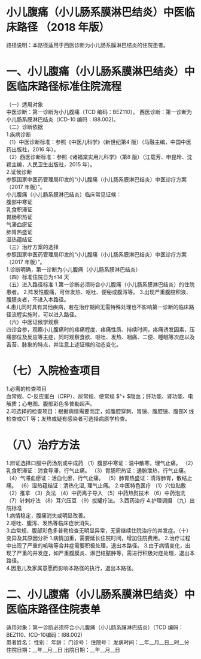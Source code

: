 # 小儿腹痛（小儿肠系膜淋巴结炎）中医临床路径 （2018 年版）  
路径说明：本路径适用于西医诊断为小儿肠系膜淋巴结炎的住院患者。  
# 一、小儿腹痛（小儿肠系膜淋巴结炎）中医临床路径标准住院流程  
（一）适用对象  
中医诊断：第一诊断为小儿腹痛（TCD 编码：BEZ110）。 西医诊断：第一诊断为小儿肠系膜淋巴结炎（ICD-10 编码：I88.002)。  
（二）诊断依据  
1.疾病诊断  
（1）中医诊断标准：参照《中医儿科学》（新世纪第4 版）（马融主编，中国中医药出版社，2016 年）。  
（2）西医诊断标准：参照《诸福棠实用儿科学》（第8 版）（江载芳、申昆玲、沈颖主编，人民卫生出版社，2015 年）。  
2.证候诊断  
参照国家中医药管理局印发的“小儿腹痛（小儿肠系膜淋巴结炎）中医诊疗方案（2017 年版）”。  
小儿腹痛（小儿肠系膜淋巴结炎）临床常见证候：  
腹部中寒证  
乳食积滞证  
胃肠积热证  
气滞血瘀证  
肺胃热盛证  
湿热蕴结证  
（三）治疗方案的选择  
参照国家中医药管理局印发的“小儿腹痛（小儿肠系膜淋巴结炎）中医诊疗方案（2017 年版）”。  
1.诊断明确，第一诊断为小儿腹痛（小儿肠系膜淋巴结炎）  
（四）标准住院日为≤14 天  
（五）进入路径标准 1.第一诊断必须符合小儿腹痛（小儿肠系膜淋巴结炎）的住院患者。 2.阵发性腹痛，可伴发热、呕吐、便秘或腹泻等。 3.出现严重腹腔积液、腹膜炎者，不进入本路径。  
4.患儿同时具有其他疾病，若在治疗期间无需特殊处理也不影响第一诊断的临床路径流程实施时，可以进入路径。  
（六）中医证候学观察  
四诊合参，观察小儿腹痛时的疼痛程度、疼痛性质、持续时间，疼痛诱发因素，压痛部位及反应等主症，同时观察食欲、呕吐、发热、咽痛、二便、睡眠等次症以及舌苔、脉象的特点，并注意上述证候的动态变化。  
# （七）入院检查项目  
1.必需的检查项目  
血常规、C-反应蛋白（CRP）、尿常规、便常规 $^+ $隐血；肝功能、肾功能、电解质；心电图、腹部彩色多普勒超声。  
2.可选择的检查项目：根据病情需要而定，如腹腔穿刺、胃镜、腹腔镜、腹部X 线检查或CT 等；发热或疑有感染者可选择病原学检查。  
# （八）治疗方法  
1.辨证选择口服中药汤剂或中成药  （1）腹部中寒证：温中散寒，理气止痛。  （2）乳食积滞证：消食导滞，行气止痛。 （3）胃肠积热证：通腑泄热，行气止痛。 （4）气滞血瘀证：活血化瘀，行气止痛。  （5）肺胃热盛证：清泻肺胃，散结止痛。 （6）湿热蕴结证：清热化湿, 理气止痛。 2.中医特色医疗 （1）穴位贴敷  （2）推拿 （3）灸法 （4）中药离子导入 （5）中药热熨技术 （6）中药泡洗 （7）针刺疗法 （8）耳穴压豆 （9）拔罐疗法。 3.西药治疗  4.护理调摄  （九）出院标准  
1.病情稳定，腹痛消失或明显改善。  
2.呕吐、腹泻、发热等临床症状消失。  
3.血常规、腹部彩色多普勒检查无明显异常，无需继续住院治疗的并发症。（十）变异及其原因分析 1.病情加重，需要延长住院时间，增加住院费用。 2.治疗过程中出现了严重的咳喘等合并症需要积极处理，退出本路径。 3.由于病情变化，出现了严重的并发症，如严重腹膜炎、淋巴结脓肿等，需进行积极对症处理，退出本路径。  
4.因患儿及家属意愿而影响本路径的执行，退出本路径。  
# 二、小儿腹痛（小儿肠系膜淋巴结炎）中医临床路径住院表单  
适用对象：第一诊断必须符合小儿腹痛（小儿肠系膜淋巴结炎）（TCD 编码：BEZ110、ICD-10编码：I88.002)  
患者姓名：          性别：    年龄：    门诊号：         住院号：            发病时间：__年__月__日__时__分  住院日期：__年__月__日 出院日期：__年__月__日  